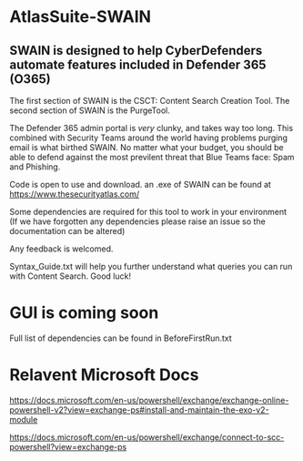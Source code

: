 # AtlasSuite-SWAIN


## SWAIN is designed to help CyberDefenders automate features included in Defender 365 (O365)
The first section of SWAIN is the CSCT: Content Search Creation Tool.
The second section of SWAIN is the PurgeTool.

The Defender 365 admin portal is *very* clunky, and takes way too long. 
This combined with Security Teams around the world having problems purging email is what birthed SWAIN.
No matter what your budget, you should be able to defend against the most previlent threat that Blue Teams face: Spam and Phishing.

Code is open to use and download. an .exe of SWAIN can be found at  https://www.thesecurityatlas.com/

Some dependencies are required for this tool to work in your environment (If we have forgotten any dependencies please raise an issue so the documentation can be altered)

Any feedback is welcomed. 

Syntax_Guide.txt will help you further understand what queries you can run with Content Search. Good luck!

# **GUI is coming soon**

Full list of dependencies can be found in BeforeFirstRun.txt

# Relavent Microsoft Docs
https://docs.microsoft.com/en-us/powershell/exchange/exchange-online-powershell-v2?view=exchange-ps#install-and-maintain-the-exo-v2-module

https://docs.microsoft.com/en-us/powershell/exchange/connect-to-scc-powershell?view=exchange-ps


